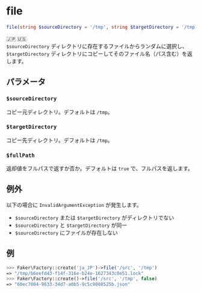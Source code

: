 # file
```php
file(string $sourceDirectory = '/tmp', string $targetDirectory = '/tmp', bool $fullPath = true) :string
```
:jp: :us:  
`$sourceDirectory` ディレクトリに存在するファイルからランダムに選択し、
`$targetDirectory` ディレクトリにコピーしてそのファイル名（パス含む）を返します。  

## パラメータ
### `$sourceDirectory`
コピー元ディレクトリ。デフォルトは `/tmp`。  

### `$targetDirectory`
コピー先ディレクトリ。デフォルトは `/tmp`。

### `$fullPath`
返却値をフルパスで返すか否か。デフォルトは `true` で、フルパスを返します。

## 例外
以下の場合に `InvalidArgumentException` が発生します。
* `$sourceDirectory` または `$targetDirectory` がディレクトリでない
* `$sourceDirectory` と `$targetDirectory` が同一
* `$sourceDirectory` にファイルが存在しない

## 例
```php
>>> Faker\Factory::create('ja_JP')->file('/src', '/tmp')
=> "/tmp/b6eefd43-f14f-316e-b24e-1627343c0e51.lock"
>>> Faker\Factory::create()->file('/src', '/tmp', false)
=> "60ec7004-9633-34d7-a0b5-9c5c9808525b.json"
```
